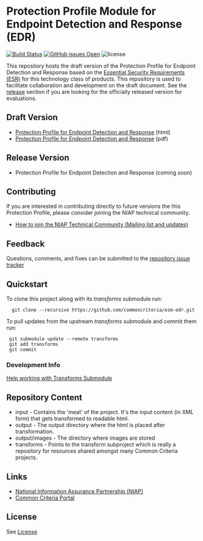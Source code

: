 Protection Profile Module for Endpoint Detection and Response (EDR) 
===============
[![Build Status](https://travis-ci.com/commoncriteria/esm-edr.svg?branch=master)](https://travis-ci.com/commoncriteria/esm-edr)
[![GitHub issues Open](https://img.shields.io/github/issues/commoncriteria/esm-edr.svg?maxAge=2592000)](https://github.com/commoncriteria/esm-edr/issues) 
![license](https://img.shields.io/badge/license-Unlicensed-blue.svg)

This repository hosts the draft version of the Protection Profile for Endpoint Detection and Response based on the 
[Essential Security Requirements (ESR)](https://commoncriteria.github.io/pp/esm-edr/esm-edr-esr.html) for this technology class of 
products. This repository is used to facilitate collaboration and development on the draft document. 
See the [release](#Release-Version) section if you are looking for the officially released version for evaluations. 

## Draft Version

* [Protection Profile for Endpoint Detection and Response](https://commoncriteria.github.io/pp/esm-edr/esm-edr-release.html) (html)
* [Protection Profile for Endpoint Detection and Response](https://commoncriteria.github.io/pp/esm-edr/esm-edr-release.pdf) (pdf)

## Release Version
* Protection Profile for Endpoint Detection and Response (coming soon)

## Contributing

If you are interested in contributing directly to future versions the this Protection Profile, please consider joining the NIAP technical community.
* [How to join the NIAP Technical Community (Mailing list and updates)](https://www.niap-ccevs.org/NIAP_Evolution/tech_communities.cfm)

## Feedback

Questions, comments, and fixes can be submitted to the [repository issue tracker](https://github.com/commoncriteria/esm-edr/issues)

## Quickstart
To clone this project along with its _transforms_ submodule run:

````
  git clone --recursive https://github.com/commoncriteria/esm-edr.git
````
To pull updates from the upstream _transforms_ submodule and commit them run:
````
 git submodule update --remote transforms
 git add transforms
 git commit
````

### Development Info
[Help working with Transforms Submodule](https://github.com/commoncriteria/transforms/wiki/Working-with-Transforms-as-a-Submodule)

## Repository Content
* input - Contains the 'meat' of the project. It's the input content (in XML form) that gets transformed to readable html.
* output - The output directory where the html is placed after transformation.
* output/images - The directory where images are stored
* transforms - Points to the transform subproject which is really a repository for resources shared amongst many Common Criteria projects.

## Links 
* [National Information Assurance Partnership (NIAP)](https://www.niap-ccevs.org/)
* [Common Criteria Portal](https://www.commoncriteriaportal.org/)

## License
See [License](./LICENSE)
